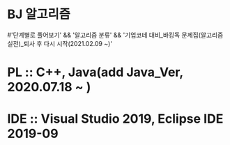 # BJ 알고리즘 
#'단계별로 풀어보기' && '알고리즘 분류' && '기업코테 대비_바킹독 문제집(알고리즘 실전)_퇴사 후 다시 시작(2021.02.09 ~)'
# PL  :: C++, Java(add Java_Ver, 2020.07.18 ~ )
# IDE :: Visual Studio 2019, Eclipse IDE 2019-09

